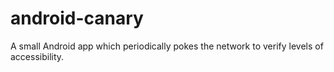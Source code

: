 # android-canary
A small Android app which periodically pokes the network to verify levels of accessibility.
